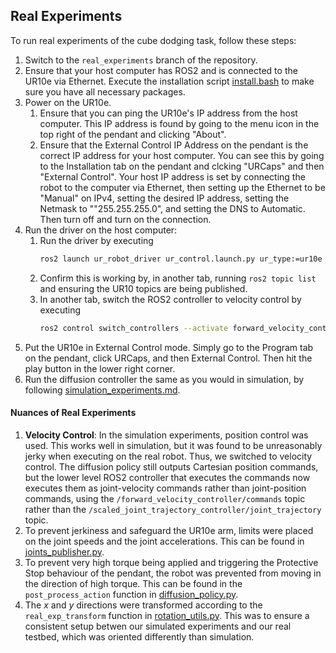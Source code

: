 ## Real Experiments

To run real experiments of the cube dodging task, follow these steps:

1. Switch to the `real_experiments` branch of the repository.
2. Ensure that your host computer has ROS2 and is connected to the UR10e via Ethernet. Execute the installation script [install.bash](../scripts/install.bash) to make sure you have all necessary packages.
3. Power on the UR10e.
    1. Ensure that you can ping the UR10e's IP address from the host computer. This IP address is found by going to the menu icon in the top right of the pendant and clicking "About".
    2. Ensure that the External Control IP Address on the pendant is the correct IP address for your host computer. You can see this by going to the Installation tab on the pendant and clcking "URCaps" and then "External Control". Your host IP address is set by connecting the robot to the computer via Ethernet, then setting up the Ethernet to be "Manual" on IPv4, setting the desired IP address, setting the Netmask to ""255.255.255.0", and setting the DNS to Automatic. Then turn off and turn on the connection.
4. Run the driver on the host computer:
    1. Run the driver by executing
        ```bash
        ros2 launch ur_robot_driver ur_control.launch.py ur_type:=ur10e robot_ip:=${ROBOT_IP} launch_rviz:=false initial_joint_controller:=forward_velocity_controller
        ```
    2. Confirm this is working by, in another tab, running `ros2 topic list` and ensuring the UR10 topics are being published.
    3. In another tab, switch the ROS2 controller to velocity control by executing
        ```bash
        ros2 control switch_controllers --activate forward_velocity_controller --deactivate [scaled_joint_trajectory_controller forward_position_controller]
        ```
5. Put the UR10e in External Control mode. Simply go to the Program tab on the pendant, click URCaps, and then External Control. Then hit the play button in the lower right corner.
6. Run the diffusion controller the same as you would in simulation, by following [simulation_experiments.md](./simulation_experiments.md).

#### Nuances of Real Experiments
1. **Velocity Control**: In the simulation experiments, position control was used. This works well in simulation, but it was found to be unreasonably jerky when executing on the real robot. Thus, we switched to velocity control. The diffusion policy still outputs Cartesian position commands, but the lower level ROS2 controller that executes the commands now executes them as joint-velocity commands rather than joint-position commands, using the `/forward_velocity_controller/commands` topic rather than the `/scaled_joint_trajectory_controller/joint_trajectory` topic.
2. To prevent jerkiness and safeguard the UR10e arm, limits were placed on the joint speeds and the joint accelerations. This can be found in [joints_publisher.py](../src/prodapt/envs/ur10_ros_interface/joints_publisher.py).
3. To prevent very high torque being applied and triggering the Protective Stop behaviour of the pendant, the robot was prevented from moving in the direction of high torque. This can be found in the `post_process_action` function in [diffusion_policy.py](../src/prodapt/diffusion_policy.py).
4. The $x$ and $y$ directions were transformed according to the `real_exp_transform` function in [rotation_utils.py](../src/prodapt/utils/rotation_utils.py). This was to ensure a consistent setup betwen our simulated experiments and our real testbed, which was oriented differently than simulation.
